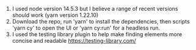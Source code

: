 1. I used node version 14.5.3 but I believe a range of recent versions should work (yarn version 1.22.10)
2. Download the repo, run 'yarn' to install the dependencies, then scripts 'yarn cy' to open the UI or 'yarn cy:run' for a headless run.
3. I used the testing library plugin to help make finding elements more concise and readable https://testing-library.com/
